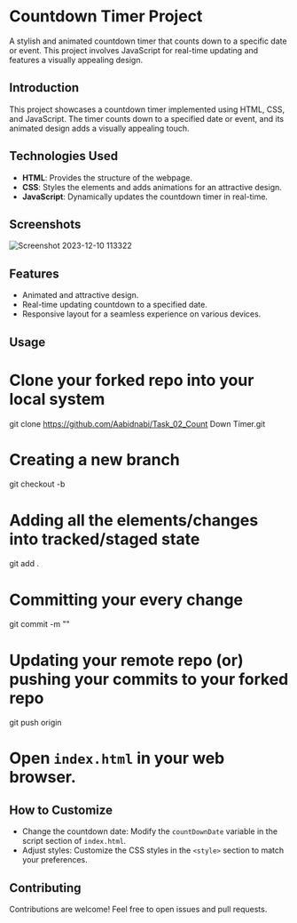 # Countdown Timer Project

A stylish and animated countdown timer that counts down to a specific date or event. This project involves JavaScript for real-time updating and features a visually appealing design.

## Introduction

This project showcases a countdown timer implemented using HTML, CSS, and JavaScript. The timer counts down to a specified date or event, and its animated design adds a visually appealing touch.

## Technologies Used

- **HTML**: Provides the structure of the webpage.
- **CSS**: Styles the elements and adds animations for an attractive design.
- **JavaScript**: Dynamically updates the countdown timer in real-time.

## Screenshots

![Screenshot 2023-12-10 113322](https://github.com/Aabidnabi/InnovixionTech-Dec1/assets/69672207/d296977e-fb0e-4dda-9cda-3f475efc32e9)

## Features

- Animated and attractive design.
- Real-time updating countdown to a specified date.
- Responsive layout for a seamless experience on various devices.

## Usage
# Clone your forked repo into your local system
git clone https://github.com/Aabidnabi/Task_02_Count Down Timer.git

# Creating a new branch
git checkout -b <branch-name>

# Adding all the elements/changes into tracked/staged state
git add .

# Committing your every change
git commit -m "<message>"

# Updating your remote repo (or) pushing your commits to your forked repo
git push origin <branch-name>

# Open `index.html` in your web browser.

## How to Customize

- Change the countdown date: Modify the `countDownDate` variable in the script section of `index.html`.
- Adjust styles: Customize the CSS styles in the `<style>` section to match your preferences.

## Contributing

Contributions are welcome! Feel free to open issues and pull requests.
